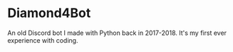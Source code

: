 # Diamond4Bot
An old Discord bot I made with Python back in 2017-2018. It's my first ever experience with coding.
